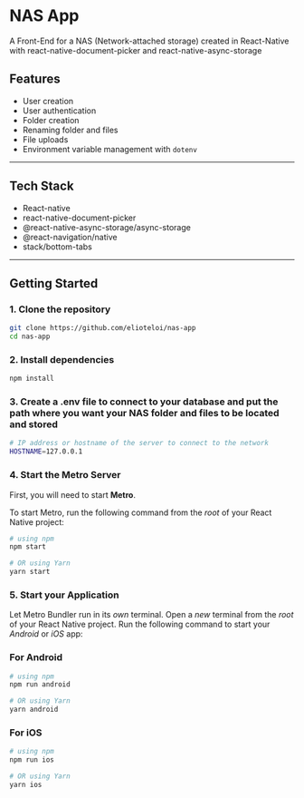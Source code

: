 ﻿# NAS App

A Front-End for a NAS (Network-attached storage) created in React-Native with react-native-document-picker and react-native-async-storage 

## Features

- User creation
- User authentication
- Folder creation
- Renaming folder and files 
- File uploads
- Environment variable management with `dotenv`


---

## Tech Stack

- React-native
- react-native-document-picker
- @react-native-async-storage/async-storage
- @react-navigation/native 
- stack/bottom-tabs
---

## Getting Started

### 1. Clone the repository

```bash
git clone https://github.com/elioteloi/nas-app
cd nas-app
```

### 2. Install dependencies

```bash
npm install
```

### 3. Create a .env file to connect to your database and put the path where you want your NAS folder and files to be located and stored

```bash
# IP address or hostname of the server to connect to the network
HOSTNAME=127.0.0.1
```

### 4. Start the Metro Server

First, you will need to start **Metro**.

To start Metro, run the following command from the _root_ of your React Native project:

```bash
# using npm
npm start

# OR using Yarn
yarn start
```

### 5. Start your Application

Let Metro Bundler run in its _own_ terminal. Open a _new_ terminal from the _root_ of your React Native project. Run the following command to start your _Android_ or _iOS_ app:

### For Android

```bash
# using npm
npm run android

# OR using Yarn
yarn android
```

### For iOS

```bash
# using npm
npm run ios

# OR using Yarn
yarn ios
```
